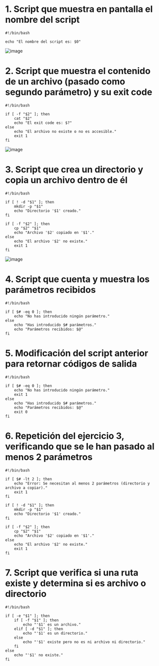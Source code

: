 # 1. Script que muestra en pantalla el nombre del script

````
#!/bin/bash

echo "El nombre del script es: $0"
````
![image](https://github.com/user-attachments/assets/3a8eff6e-860c-4db7-923e-36424858a4dd)

# 2. Script que muestra el contenido de un archivo (pasado como segundo parámetro) y su exit code

````
#!/bin/bash

if [ -f "$2" ]; then
    cat "$2"
    echo "El exit code es: $?"
else
    echo "El archivo no existe o no es accesible."
    exit 1
fi
````
![image](https://github.com/user-attachments/assets/9575ae5a-b6d7-45a5-a955-7c028e31909b)

# 3. Script que crea un directorio y copia un archivo dentro de él

````
#!/bin/bash

if [ ! -d "$1" ]; then
    mkdir -p "$1"
    echo "Directorio '$1' creado."
fi

if [ -f "$2" ]; then
    cp "$2" "$1"
    echo "Archivo '$2' copiado en '$1'."
else
    echo "El archivo '$2' no existe."
    exit 1
fi
````
![image](https://github.com/user-attachments/assets/83132599-de0d-4078-97aa-29f0752ed592)

# 4. Script que cuenta y muestra los parámetros recibidos

````
#!/bin/bash

if [ $# -eq 0 ]; then
    echo "No has introducido ningún parámetro."
else
    echo "Has introducido $# parámetros."
    echo "Parámetros recibidos: $@"
fi
````

# 5. Modificación del script anterior para retornar códigos de salida

````
#!/bin/bash

if [ $# -eq 0 ]; then
    echo "No has introducido ningún parámetro."
    exit 1
else
    echo "Has introducido $# parámetros."
    echo "Parámetros recibidos: $@"
    exit 0
fi
````

# 6. Repetición del ejercicio 3, verificando que se le han pasado al menos 2 parámetros

````
#!/bin/bash

if [ $# -lt 2 ]; then
    echo "Error: Se necesitan al menos 2 parámetros (directorio y archivo a copiar)."
    exit 1
fi

if [ ! -d "$1" ]; then
    mkdir -p "$1"
    echo "Directorio '$1' creado."
fi

if [ -f "$2" ]; then
    cp "$2" "$1"
    echo "Archivo '$2' copiado en '$1'."
else
    echo "El archivo '$2' no existe."
    exit 1
fi
````

# 7. Script que verifica si una ruta existe y determina si es archivo o directorio

````
#!/bin/bash

if [ -e "$1" ]; then
    if [ -f "$1" ]; then
        echo "'$1' es un archivo."
    elif [ -d "$1" ]; then
        echo "'$1' es un directorio."
    else
        echo "'$1' existe pero no es ni archivo ni directorio."
    fi
else
    echo "'$1' no existe."
fi
````




